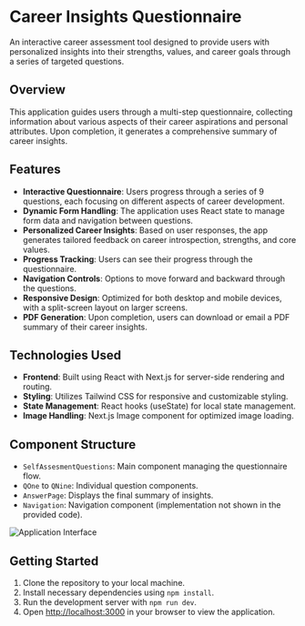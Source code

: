 # Career Insights Questionnaire

An interactive career assessment tool designed to provide users with personalized insights into their strengths, values, and career goals through a series of targeted questions.

## Overview

This application guides users through a multi-step questionnaire, collecting information about various aspects of their career aspirations and personal attributes. Upon completion, it generates a comprehensive summary of career insights.

## Features

- **Interactive Questionnaire**: Users progress through a series of 9 questions, each focusing on different aspects of career development.
- **Dynamic Form Handling**: The application uses React state to manage form data and navigation between questions.
- **Personalized Career Insights**: Based on user responses, the app generates tailored feedback on career introspection, strengths, and core values.
- **Progress Tracking**: Users can see their progress through the questionnaire.
- **Navigation Controls**: Options to move forward and backward through the questions.
- **Responsive Design**: Optimized for both desktop and mobile devices, with a split-screen layout on larger screens.
- **PDF Generation**: Upon completion, users can download or email a PDF summary of their career insights.

## Technologies Used

- **Frontend**: Built using React with Next.js for server-side rendering and routing.
- **Styling**: Utilizes Tailwind CSS for responsive and customizable styling.
- **State Management**: React hooks (useState) for local state management.
- **Image Handling**: Next.js Image component for optimized image loading.

## Component Structure

- `SelfAssesmentQuestions`: Main component managing the questionnaire flow.
- `QOne` to `QNine`: Individual question components.
- `AnswerPage`: Displays the final summary of insights.
- `Navigation`: Navigation component (implementation not shown in the provided code).

![Application Interface](https://github.com/user-attachments/assets/49f185b3-81ec-4d88-981f-81d570929ece)

## Getting Started

1. Clone the repository to your local machine.
2. Install necessary dependencies using `npm install`.
3. Run the development server with `npm run dev`.
4. Open [http://localhost:3000](http://localhost:3000) in your browser to view the application.


